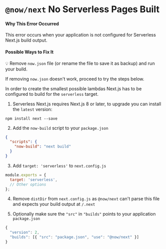 # `@now/next` No Serverless Pages Built

#### Why This Error Occurred

This error occurs when your application is not configured for Serverless Next.js build output.

#### Possible Ways to Fix It

:bulb: Remove  `now.json` file (or rename the file to save it as backup) and run your build.

If removing `now.json` doesn't work, proceed to try the steps below.

In order to create the smallest possible lambdas Next.js has to be configured to build for the `serverless` target.

1. Serverless Next.js requires Next.js 8 or later, to upgrade you can install the `latest` version:

```
npm install next --save
```

2. Add the `now-build` script to your `package.json`

```json
{
  "scripts": {
    "now-build": "next build"
  }
}
```

3. Add `target: 'serverless'` to `next.config.js`

```js
module.exports = {
  target: 'serverless',
  // Other options
};
```

4. Remove `distDir` from `next.config.js` as `@now/next` can't parse this file and expects your build output at `/.next`

5. Optionally make sure the `"src"` in `"builds"` points to your application `package.json`

```js
{
  "version": 2,
  "builds": [{ "src": "package.json", "use": "@now/next" }]
}
```
